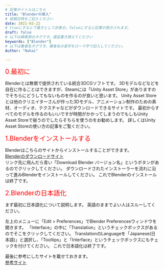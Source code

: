 ```yaml
---
# 記事タイトルはこちら
title: "Blenderの導入"
# 投稿日時をご記入ください
date: 2021-03-22
# trueにすると下書きとして非表示。falseにすると記事が表示されます。
draft: false
# 以下は検索用のタグです。適宜書き換えてください
keywords: ["Blender"]
# 以下は著者名タグです。著者名の苗字をローマ字で記入してください。
Author: "Nakai"

---
```


<span style="font-size: 150%; color: red;">0.最初に</span></n>

Blenderとは無償で提供されている統合3DCGソフトです。
3Dモデルなどなどを自在に作ることはできますが、Steamには「Unity Asset Store」がありますのでそちらにどうしてもないものを作るのが良いと思います。
Unity Asset Storeとは他のクリエイターさんが作った3Dモデル、アニメーション制作のための素材、オーディオ、テクスチャなどがダウンロードできるサイトです。
最初からすべてのモデルを作るのもいいですが時間がかかってしまうのでもしもUnity Asset Storeで揃うのでしたらそちらを使うのをお勧めします。
詳しくはUnity Asset Storeの使い方の記事をご覧ください。

<span style="font-size: 150%; color: red;">1.Blenderをインストールする</span></n>

Blenderはこちらのサイトからインストールすることができます。<br>
[Blenderのダウンロードサイト](https://www.blender.org/download/)<br>
リンク先に飛んだら青い「Download Blender バージョン名」というボタンがあるのでクリックしてください。
ダウンロードされたインストーラーを流れに沿って進みBlenderをインストールしてください。
これでBlenderのインストールは終了です。

<span style="font-size: 150%; color: red;">2.Blenderの日本語化</span></n>

まず最初に日本語化について説明します。
英語のままでよい人はスルーしてください。

左上のメニューに「Edit > Preferences」でBlender Preferencesウィンドウを開きます。
「Interface」の中に「Translation」というチェックボックスがあるのでそこをクリックしてください。
TranslationのLanguageを「Japanese(日本語)」と選択し、「Tooltips」と「Interface」というチェックボックスにもチェックを付けてください。
これで日本語化は終了です。

最後に参考にしたサイトを載せておきます。<br>
[参考サイト](https://udemy.benesse.co.jp/design/3d/blender.html)